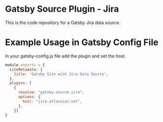 # Gatsby Source Plugin - Jira
This is the code repository for a Gatsby Jira data source.

# Example Usage in Gatsby Config File
In your gatsby-config.js file add the plugin and set the host.

```javascript
module.exports = {
  siteMetadata: {
    title: 'Gatsby Site with Jira Data Source',
  },
  plugins: [
    {
      resolve: "gatsby-source-jira",
      options: {
        host: "jira.atlassian.net",
      },
    }]
}
```